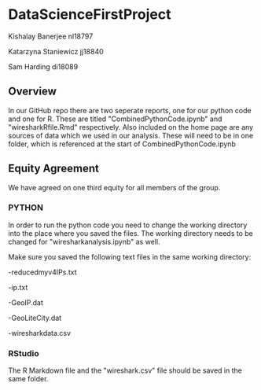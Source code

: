 # DataScienceFirstProject

<p>Kishalay Banerjee nl18797</p>
<p>Katarzyna Staniewicz jj18840</p>
<p>Sam Harding di18089</p>

## Overview
<p>In our GitHub repo there are two seperate reports, one for our python code and one for R. These are titled "CombinedPythonCode.ipynb" and "wiresharkRfile.Rmd" respectively. Also included on the home page are any sources of data which we used in our analysis. These will need to be in one folder, which is referenced at the start of CombinedPythonCode.ipynb</p>

## Equity Agreement
<p>We have agreed on one third equity for all members of the group.</p> 

### PYTHON
In order to run the python code you need to change the working directory into the place where you saved the files.
The working directory needs to be changed for "wiresharkanalysis.ipynb" as well. 

Make sure you saved the following text files in the same working directory:
<p>-reducedmyv4IPs.txt
 
-ip.txt

-GeoIP.dat

-GeoLiteCity.dat

-wiresharkdata.csv</p>

### RStudio
The R Markdown file and the "wireshark.csv" file should be saved in the same folder. 

